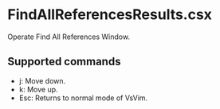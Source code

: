 FindAllReferencesResults.csx
===

Operate Find All References Window.  

## Supported commands

- j: Move down.
- k: Move up.
- Esc: Returns to normal mode of VsVim.


